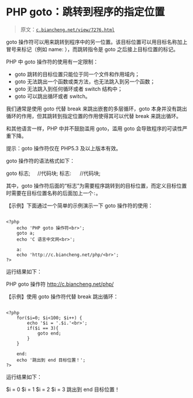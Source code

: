 # PHP goto：跳转到程序的指定位置

> 原文：[`c.biancheng.net/view/7276.html`](http://c.biancheng.net/view/7276.html)

goto 操作符可以用来跳转到程序中的另一位置。该目标位置可以用目标名称加上冒号来标记（例如 name: ），而跳转指令是 goto 之后接上目标位置的标记。

PHP 中 goto 操作符的使用有一定限制：

*   goto 跳转的目标位置只能位于同一个文件和作用域内；
*   goto 无法跳出一个函数或类方法，也无法跳入到另一个函数；
*   goto 无法跳入到任何循环或者 switch 结构中；
*   goto 可以跳出循环或者 switch。

我们通常是使用 goto 代替 break 来跳出嵌套的多层循环，goto 本身并没有跳出循环的作用，但其跳转到指定位置的作用使得其可以代替 break 来跳出循环。

和其他语言一样，PHP 中并不鼓励滥用 goto，滥用 goto 会导致程序的可读性严重下降。

提示：goto 操作符仅在 PHP5.3 及以上版本有效。

goto 操作符的语法格式如下：

goto 标志;
    //代码块;
标志:
     //代码块;

其中，goto 操作符后面的“标志”为需要程序跳转到的目标位置，而定义目标位置时需要在目标位置名称的后面加上一个`:`。

【示例】下面通过一个简单的示例演示一下 goto 操作符的使用：

```

<?php
    echo 'PHP goto 操作符<br>';
    goto a;
    echo 'C 语言中文网<br>';

    a:
    echo 'http://c.biancheng.net/php/<br>';
?>
```

运行结果如下：

PHP goto 操作符
http://c.biancheng.net/php/

【示例】使用 goto 操作符代替 break 跳出循环：

```

<?php
    for($i=0; $i<100; $i++) {
        echo '$i = '.$i.'<br>';
        if($i == 3){
            goto end;
        }
    }

    end:
    echo '跳出到 end 目标位置！';
?>
```

运行结果如下：

$i = 0
$i = 1
$i = 2
$i = 3
跳出到 end 目标位置！